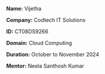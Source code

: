 **Name:** Vijetha

**Company:** Codtech IT Solutions

**ID:** CT08DS9266

**Domain:** Cloud Computing

**Duration:** October to November 2024

**Mentor:** Neela Santhosh Kumar
